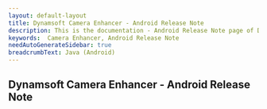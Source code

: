 ```yaml
---
layout: default-layout
title: Dynamsoft Camera Enhancer - Android Release Note
description: This is the documentation - Android Release Note page of Dynamsoft Camera Enhancer.
keywords:  Camera Enhancer, Android Release Note
needAutoGenerateSidebar: true
breadcrumbText: Java (Android)
---
```


## Dynamsoft Camera Enhancer - Android Release Note